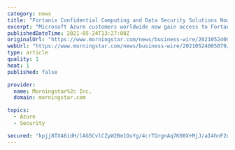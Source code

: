 ```yaml
---
category: news
title: "Fortanix Confidential Computing and Data Security Solutions Now Microsoft IP Co-sell Ready, Available in the Microsoft Azure Marketplace"
excerpt: "Microsoft Azure customers worldwide now gain access to Fortanix to take advantage of the scalability, reliability, and agility of Azure to drive application development and shape business strategies."
publishedDateTime: 2021-05-24T13:27:00Z
originalUrl: "https://www.morningstar.com/news/business-wire/20210524005079/fortanix-confidential-computing-and-data-security-solutions-now-microsoft-ip-co-sell-ready-available-in-the-microsoft-azure-marketplace"
webUrl: "https://www.morningstar.com/news/business-wire/20210524005079/fortanix-confidential-computing-and-data-security-solutions-now-microsoft-ip-co-sell-ready-available-in-the-microsoft-azure-marketplace"
type: article
quality: 1
heat: 1
published: false

provider:
  name: Morningstar%2c Inc.
  domain: morningstar.com

topics:
  - Azure
  - Security

secured: "kpjj8TXA6idH/lAG5CvlCZyW2Bm1OuYg/4crTQrgnAq7K00X+MjJ/aI4hnF2u9EvQh6hYUX8i58XWkMnu8sG1YIQzEzbEKckKZkRZevJlW76qkVsMenTAjFqBh8A+WYCkhg8QxnYyYL/59mRgy9X4pBtDIBtc4qq4SDBnkoB+6kTJfWJHiBBVZUrW7/Mwy75F8I1xdBnhrNCESnoB8dFuoRPZ8WFLV7pF7Uk8+3ZNn58ktD8JQx475M7FQ/sXLW5qDmIdNHWxNI7kfYDrfqWeSnR3Oxj6rRGzEPuB6KbxAiV++C3aQTs2urNibkTTC5bguK3Q+QHgZnRFBPN8eriR13j8xq/CRViQ75GHD3T+io=;/ex84qC+Epb4nJ41h61atA=="
---
```


